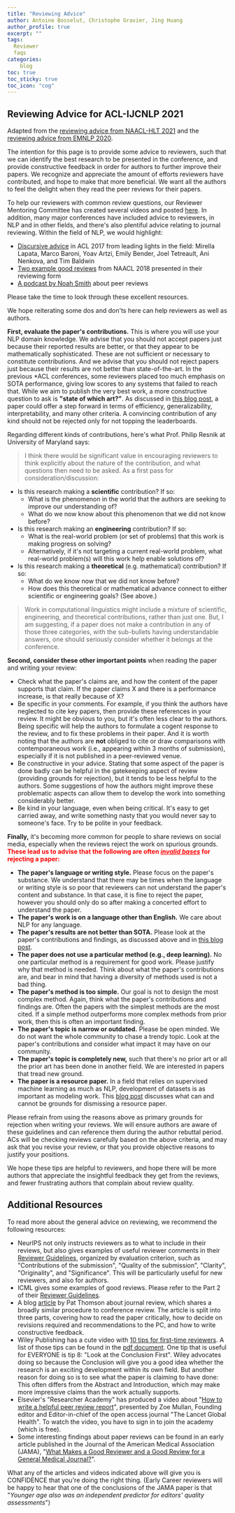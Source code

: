 ```yaml
---
title: "Reviewing Advice"
author: Antoine Bosselut, Christophe Gravier, Jing Huang
author_profile: true
excerpt: ""
tags:
  Reviewer
  faqs
categories:
    blog
toc: true
toc_sticky: true
toc_icon: "cog"
---
```

##  Reviewing Advice for ACL-IJCNLP 2021
Adapted from the [reviewing advice from NAACL-HLT 2021](https://2021.naacl.org/reviewer/advice/) and the [reviewing advice from EMNLP 2020](https://2020.emnlp.org/blog/2020-05-17-write-good-reviews).

The intention for this page is to provide some advice to reviewers, such that we can identify the best research to be presented in the conference, and provide constructive feedback in order for authors to further improve their papers. We recognize and appreciate the amount of efforts reviewers have contributed, and hope to make that more beneficial. We want all the authors to feel the delight when they read the peer reviews for their papers.

To help our reviewers with common review questions, our Reviewer Mentoring Committee has created several videos and posted [here](https://vimeo.com/user106613660). In addition, many major conferences have included advice to reviewers, in NLP and in other fields, and there's also plentiful advice relating to journal reviewing. Within the field of NLP, we would highlight:
- [Discursive advice](https://acl2017.wordpress.com/2017/02/23/last-minute-reviewing-advice/) in ACL 2017 from leading lights in the field: Mirella Lapata, Marco Baroni, Yoav Artzi, Emily Bender, Joel Tetreault, Ani Nenkova, and Tim Baldwin
- [Two example good reviews](https://naacl2018.wordpress.com/2018/01/20/a-review-form-faq/) from NAACL 2018 presented in their reviewing form
- [A podcast by Noah Smith](https://soundcloud.com/nlp-highlights/77-on-writing-quality-peer-reviews-with-noah-a-smith) about peer reviews

Please take the time to look through these excellent resources.

We hope reiterating some dos and don'ts here can help reviewers as well as authors.

**First, evaluate the paper's contributions.** This is where you will use your NLP domain knowledge. We advise that you should not accept papers just because their reported results are better, or that they appear to be mathematically sophisticated. These are not sufficient or necessary to constitute contributions. And we advise that you should not reject papers just because their results are not better than state-of-the-art. In the previous \*ACL conferences, some reviewers placed too much emphasis on SOTA performance, giving low scores to any systems that failed to reach that. While we aim to publish the very best work, a more constructive question to ask is **"state of which art?"**. As discussed in [this blog post](https://hackingsemantics.xyz/2020/reviewing-models/), a paper could offer a step forward in terms of efficiency, generalizability, interpretability, and many other criteria. A convincing contribution of any kind should not be rejected only for not topping the leaderboards.

Regarding different kinds of contributions, here's what Prof. Philip Resnik at University of Maryland says:

>I think there would be significant value in encouraging reviewers to think explicitly about the nature of the contribution, and what questions then need to be asked. As a first pass for consideration/discussion:
- Is this research making a **scientific** contribution? If so: 
	- What is the phenomenon in the world that the authors are seeking to improve our understanding of?
	- What do we now know about this phenomenon that we did not know before?
- Is this research making an **engineering** contribution? If so: 
	- What is the real-world problem (or set of problems) that this work is making progress on solving?
	- Alternatively, if it's not targeting a current real-world problem, what real-world problem(s) will this work help enable solutions of?
- Is this research making a **theoretical** (e.g. mathematical) contribution? If so: 
	- What do we know now that we did not know before?
	- How does this theoretical or mathematical advance connect to either scientific or engineering goals? (See above.)
>
>Work in computational linguistics might include a mixture of scientific, engineering, and theoretical contributions, rather than just one. But, I am suggesting, if a paper does not make a contribution in any of those three categories, with the sub-bullets having understandable answers, one should seriously consider whether it belongs at the conference.

**Second, consider these other important points** when reading the paper and writing your review:
- Check what the paper's claims are, and how the content of the paper supports that claim. If the paper claims X and there is a performance increase, is that really because of X?
- Be specific in your comments. For example, if you think the authors have neglected to cite key papers, then provide these references in your review. It might be obvious to you, but it's often less clear to the authors. Being specific will help the authors to formulate a cogent response to the review, and to fix these problems in their paper. And it is worth noting that the authors are **not** obliged to cite or draw comparisons with contemporaneous work (i.e., appearing within 3 months of submission), especially if it is not published in a peer-reviewed venue.
- Be constructive in your advice. Stating that some aspect of the paper is done badly can be helpful in the gatekeeping aspect of review (providing grounds for rejection), but it tends to be less helpful to the authors. Some suggestions of how the authors might improve these problematic aspects can allow them to develop the work into something considerably better.
- Be kind in your language, even when being critical. It's easy to get carried away, and write something nasty that you would never say to someone's face. Try to be polite in your feedback.

**Finally,** it's becoming more common for people to share reviews on social media, especially when the reviews reject the work on spurious grounds. <font color='red'><b>These lead us to advise that the following are often <u><i>invalid bases</i></u> for rejecting a paper:</b></font>

- **The paper's language or writing style.** Please focus on the paper's substance. We understand that there may be times when the language or writing style is so poor that reviewers can not understand the paper's content and substance. In that case, it is fine to reject the paper, however you should only do so after making a concerted effort to understand the paper.
- **The paper's work is on a language other than English.** We care about NLP for any language.
- **The paper's results are not better than SOTA.** Please look at the paper's contributions and findings, as discussed above and in [this blog post](https://hackingsemantics.xyz/2020/reviewing-models/).
- **The paper does not use a particular method (e.g., deep learning).** No one particular method is a requirement for good work. Please justify why that method is needed. Think about what the paper's contributions are, and bear in mind that having a diversity of methods used is not a bad thing.
- **The paper's method is too simple.** Our goal is not to design the most complex method. Again, think what the paper's contributions and findings are. Often the papers with the simplest methods are the most cited. If a simple method outperforms more complex methods from prior work, then this is often an important finding.
- **The paper's topic is narrow or outdated.** Please be open minded. We do not want the whole community to chase a trendy topic. Look at the paper's contributions and consider what impact it may have on our community.
- **The paper's topic is completely new,** such that there's no prior art or all the prior art has been done in another field. We are interested in papers that tread new ground.
- **The paper is a resource paper.** In a field that relies on supervised machine learning as much as NLP, development of datasets is as important as modeling work. This [blog post](https://hackingsemantics.xyz/2020/reviewing-data/) discusses what can and cannot be grounds for dismissing a resource paper.

Please refrain from using the reasons above as primary grounds for rejection when writing your reviews. We will ensure authors are aware of these guidelines and can reference them during the author rebuttal period. ACs will be checking reviews carefully based on the above criteria, and may ask that you revise your review, or that you provide objective reasons to justify your positions.

We hope these tips are helpful to reviewers, and hope there will be more authors that appreciate the insightful feedback they get from the reviews, and fewer frustrating authors that complain about review quality.

## Additional Resources
To read more about the general advice on reviewing, we recommend the following resources:
- NeurIPS not only instructs reviewers as to what to include in their reviews, but also gives examples of useful reviewer comments in their [Reviewer Guidelines](https://nips.cc/Conferences/2019/PaperInformation/ReviewerGuidelines), organized by evaluation criterion, such as "Contributions of the submission", "Quality of the submission", "Clarity", "Originality", and "Significance". This will be particularly useful for new reviewers, and also for authors.
- ICML gives some examples of good reviews. Please refer to the Part 2 of their [Reviewer Guidelines](https://icml.cc/Conferences/2020/ReviewerGuidelines).
- A blog [article](https://patthomson.net/2019/10/14/reviewing-your-first-paper/) by Pat Thomson about journal review, which shares a broadly similar procedure to conference review. The article is split into three parts, covering how to read the paper critically, how to decide on revisions required and recommendations to the PC, and how to write constructive feedback.
- Wiley Publishing has a cute video with [10 tips for first-time reviewers](https://players.brightcove.net/3806881048001/rFXiCa5uY_default/index.html?videoId=4518165477001). A list of those tips can be found in the [pdf document](https://authorservices.wiley.com/asset/photos/reviewers.html/journal-reviewers.html/Top_Tips_for_Peer_Review.pdf). One tip that is useful for EVERYONE is tip 8: "Look at the Conclusion First". Wiley advocates doing so because the Conclusion will give you a good idea whether the research is an exciting development within its own field. But another reason for doing so is to see what the paper is claiming to have done: This often differs from the Abstract and Introduction, which may make more impressive claims than the work actually supports.
- Elsevier's "Researcher Academy" has produced a video about "[How to write a helpful peer review report](https://researcheracademy.elsevier.com/navigating-peer-review/certified-peer-reviewer-course/31-write-helpful-peer-review-report)", presented by Zoe Mullan, Founding editor and Editor-in-chief of the open access journal "The Lancet Global Health". To watch the video, you have to sign in to join the academy (which is free).
- Some interesting findings about paper reviews can be found in an early article published in the Journal of the American Medical Association (JAMA), "[What Makes a Good Reviewer and a Good Review for a General Medical Journal?](https://jamanetwork.com/journals/jama/fullarticle/187762)".

What any of the articles and videos indicated above will give you is CONFIDENCE that you're doing the right thing. (Early Career reviewers will be happy to hear that one of the conclusions of the JAMA paper is that "*Younger age also was an independent predictor for editors' quality assessments*")











